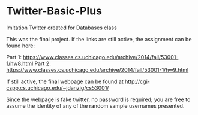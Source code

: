 # Twitter-Basic-Plus
Imitation Twitter created for Databases class

This was the final project. If the links are still active, the assignment can be found here:

Part 1: https://www.classes.cs.uchicago.edu/archive/2014/fall/53001-1/hw8.html
Part 2: https://www.classes.cs.uchicago.edu/archive/2014/fall/53001-1/hw9.html

If still active, the final webpage can be found at http://cgi-cspp.cs.uchicago.edu/~jdanzig/cs53001/

Since the webpage is fake twitter, no password is required; you are free to assume the identity of any of the random sample usernames presented.
